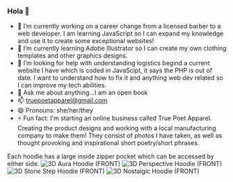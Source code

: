 ### Hola 👋

- 🔭 I’m currently working on a career change from a licensed barber to a web developer. I am learning JavaScript so I can expand my knowledge and use it to create some exceptional websites! 
- 🌱 I’m currently learning Adobe Illustrator so I can create my own clothing templates and other graphics designs.
- 🤔 I’m looking for help with understanding logistics begind a current website I have which is coded in JavaScipt, it says the PHP is out of date. I want to understand how to fix it and anything web dev related so I can improve my tech abilities.
- 💬 Ask me about anything...I am an open book
- 📫 truepoetapparel@gmail.com
- 😄 Pronouns: she/her/they
- ⚡ Fun fact: I'm starting an online business called True Poet Apparel. Creating the product designs and working with a local manufacturing company to make them! They consist of photos I have taken, as well as thought provoking and inspirational short poetry/short phrases.
  
Each hoodie has a large inside zipper pocket which can be accessed by either side.
![3D Aura Hoodie (FRONT)](https://github.com/LyssaMA/LyssaMA/assets/143833893/bb2b7dd8-15f2-4646-ac8e-7ef401bdd52c)
![3D Perspective Hoodie (FRONT)](https://github.com/LyssaMA/LyssaMA/assets/143833893/5a967f08-d448-407b-b7a0-3dc8147d10df)
![3D Stone Step Hoodie (FRONT)](https://github.com/LyssaMA/LyssaMA/assets/143833893/8296dba3-85ba-4b5a-b12f-5417fb0ac453)
![3D Nostalgic Hoodie (FRONT)](https://github.com/LyssaMA/LyssaMA/assets/143833893/814b4227-d5c4-4803-8a69-318694f348c4)
